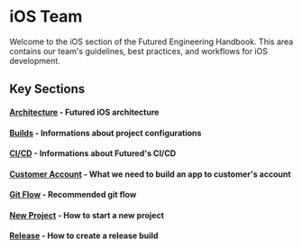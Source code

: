 # iOS Team

Welcome to the iOS section of the Futured Engineering Handbook. This area contains our team's guidelines, best practices, and workflows for iOS development.

## Key Sections

#### [Architecture](ios_architecture.md) - Futured iOS architecture

#### [Builds](ios_builds.md) - Informations about project configurations

#### [CI/CD](ios_ci_cd.md) - Informations about Futured's CI/CD

#### [Customer Account](ios_customer_account.md) - What we need to build an app to customer's account

#### [Git Flow](ios_git_flow.md) - Recommended git flow

#### [New Project](ios_new_project.md) - How to start a new project

#### [Release](ios_release.md) - How to create a release build
